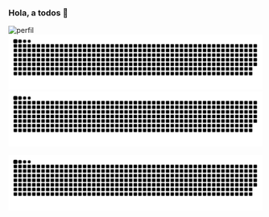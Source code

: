 ### Hola, a todos 👋
![perfil](https://github.com/FReyesft/Freyesft/assets/97996503/d7dd6eff-9bdf-4b60-8f9a-6b4bda6d48f6)
![github contribution grid snake animation](https://raw.githubusercontent.com/freyesft/freyesft/main/github-contribution-grid-snake-dark.svg#gh-dark-mode-only)![github contribution grid snake animation](https://raw.githubusercontent.com/freyesft/freyesft/main/github-contribution-grid-snake.svg#gh-light-mode-only)

<picture>
  <source media="(prefers-color-scheme: dark)" srcset="https://raw.githubusercontent.com/freyesft/freyesft/main/github-contribution-grid-snake-dark.svg">
  <source media="(prefers-color-scheme: light)" srcset="https://raw.githubusercontent.com/freyesft/freyesft/main/github-contribution-grid-snake.svg">
  <img alt="github contribution grid snake animation" src="https://raw.githubusercontent.com/freyesft/freyesft/main/github-contribution-grid-snake.svg">
</picture>
